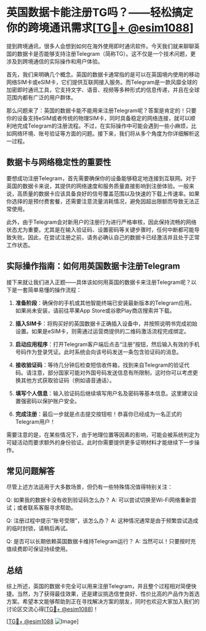 # 英国数据卡能注册TG吗？——轻松搞定你的跨境通讯需求[[TG💪+ @esim1088](https://t.me/s/esim1088)]

提到跨境通讯，很多人会想到如何在海外使用即时通讯软件。今天我们就来聊聊英国的数据卡是否能够支持注册Telegram（简称TG）。这不仅是一个技术问题，更涉及到跨境通信的实际操作和用户体验。

首先，我们来明确几个概念。英国的数据卡通常指的是可以在英国境内使用的移动网络SIM卡或eSIM卡，它们提供互联网接入服务。而Telegram是一款风靡全球的加密即时通讯工具，它支持文字、语音、视频等多种形式的信息传递，并且在全球范围内都有广泛的用户群体。

那么问题来了：英国的数据卡能不能用来注册Telegram呢？答案是肯定的！只要你的设备支持eSIM或者传统的物理SIM卡，同时具备稳定的网络连接，就可以顺利地完成Telegram的注册流程。不过，在实际操作中可能会遇到一些小麻烦，比如网络环境、账号验证等方面的问题。接下来，我们将从多个角度为你详细解析这一过程。

## 数据卡与网络稳定性的重要性

要想成功注册Telegram，首先需要确保你的设备能够稳定地连接到互联网。对于英国的数据卡来说，其提供的网络速度和服务质量直接影响到注册体验。一般来说，高质量的数据卡应该具备良好的信号覆盖范围以及快速的下载上传速率。如果你选择的是预付费套餐，还需要注意流量消耗情况，避免因超出限额而导致无法正常使用。

此外，由于Telegram会对新用户的注册行为进行严格审核，因此保持流畅的网络状态尤为重要。尤其是在输入验证码、设置密码等关键步骤时，任何中断都可能导致失败。因此，在尝试注册之前，请务必确认自己的数据卡已经激活并且处于正常工作状态。

## 实际操作指南：如何用英国数据卡注册Telegram

接下来就让我们进入正题——具体该如何用英国的数据卡来注册Telegram呢？以下是一套简单易懂的操作流程：

1. **准备阶段**：确保你的手机或其他智能终端已安装最新版本的Telegram应用。如果尚未安装，请前往苹果App Store或谷歌Play商店搜索并下载。

2. **插入SIM卡**：将购买好的英国数据卡正确插入设备中，并按照说明书完成初始设置。如果是eSIM卡，则需通过运营商提供的二维码激活流程完成绑定。

3. **启动应用程序**：打开Telegram客户端后点击“注册”按钮，然后输入有效的手机号码作为登录凭证。此时系统会向该号码发送一条包含验证码的消息。

4. **接收验证码**：等待几分钟后检查短信收件箱，找到来自Telegram的验证代码。请注意，部分国家可能对外国号码发送信息有所限制，这时你可以考虑更换其他方式获取验证码（例如语音通话）。

5. **填写个人信息**：输入验证码后继续填写用户名及密码等基本信息。这里建议设置强密码以保护账户安全。

6. **完成注册**：最后一步就是点击提交按钮啦！恭喜你已经成为一名正式的Telegram用户！

需要注意的是，在某些情况下，由于地理位置等因素的影响，可能会被系统判定为可疑活动而要求额外的身份验证。此时你需要提供更多证明材料才能继续下一步操作。

## 常见问题解答

尽管上述方法适用于大多数场景，但仍有一些特殊情况值得特别关注：

Q: 如果我的数据卡没有收到验证码怎么办？
A: 可以尝试切换至Wi-Fi网络重新尝试；或者联系客服寻求帮助。

Q: 注册过程中提示“账号受限”，该怎么办？
A: 这种情况通常是由于频繁尝试造成的临时封锁，请稍后再试。

Q: 是否可以长期依赖英国数据卡维持Telegram运行？
A: 当然可以！只要按时充值续费即可保证持续使用。

## 总结

综上所述，英国的数据卡完全可以用来注册Telegram，并且整个过程相对简便快捷。当然，为了获得最佳效果，还是建议挑选信誉良好、性价比高的产品作为首选方案。希望本文能够帮助到正在寻找解决方案的朋友，同时也欢迎大家加入我们的讨论区交流心得[[TG💪+ @esim1088](https://t.me/s/esim1088)]！

[[TG💪+ @esim1088](https://t.me/s/esim1088) ![Image](https://i.postimg.cc/4NQfJmqS/Snipaste-2025-05-13-00-14-12.png)]